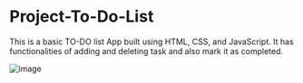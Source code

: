 # Project-To-Do-List

This is a basic TO-DO list App built using HTML, CSS, and JavaScript. It has functionalities of adding and deleting task and also mark it as completed.

![image](https://github.com/Mack69/Project-To-Do-List/assets/93669449/825903d8-fc1d-4a8b-90e7-69a45e0e3805)
